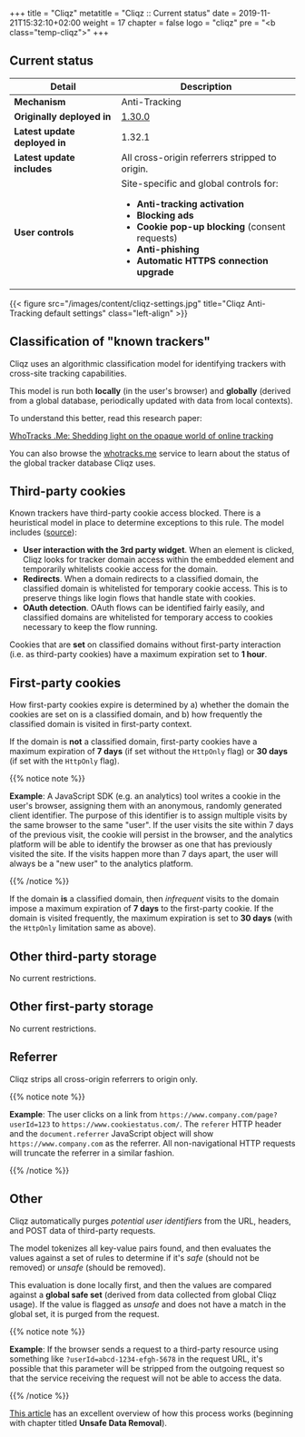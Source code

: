 +++
title = "Cliqz"
metatitle = "Cliqz :: Current status"
date = 2019-11-21T15:32:10+02:00
weight = 17
chapter = false
logo = "cliqz"
pre = "<b class=\"temp-cliqz\"></b>"
+++
## Current status

| Detail                          | Description                                                  |
| ----------------------------- | ------------------------------------------------------------ |
| **Mechanism**                 | Anti-Tracking                                                    |
| **Originally deployed in**    | [1.30.0](https://cliqz.com/en/magazine/cliqz-browser-release-notes-1-30-0)                                                      |
| **Latest update deployed in** | 1.32.1 |
| **Latest update includes**    | All cross-origin referrers stripped to origin. |
| **User controls**             | Site-specific and global controls for: <ul><li>**Anti-tracking activation**</li><li>**Blocking ads**</li><li>**Cookie pop-up blocking** (consent requests)</li><li>**Anti-phishing**</li><li>**Automatic HTTPS connection upgrade**</li> |

{{< figure src="/images/content/cliqz-settings.jpg" title="Cliqz Anti-Tracking default settings" class="left-align" >}}

## Classification of "known trackers"

Cliqz uses an algorithmic classification model for identifying trackers with cross-site tracking capabilities.

This model is run both **locally** (in the user's browser) and **globally** (derived from a global database, periodically updated with data from local contexts).

To understand this better, read this research paper:

[WhoTracks .Me: Shedding light on the opaque world of online tracking](https://arxiv.org/abs/1804.08959)

You can also browse the [whotracks.me](https://whotracks.me/) service to learn about the status of the global tracker database Cliqz uses.

## Third-party cookies

Known trackers have third-party cookie access blocked. There is a heuristical model in place to determine exceptions to this rule. The model includes ([source](https://github.com/cliqz-oss/browser-core/issues/58#issuecomment-394285634)):

* **User interaction with the 3rd party widget**. When an element is clicked, Cliqz looks for tracker domain access within the embedded element and temporarily whitelists cookie access for the domain.
* **Redirects**. When a domain redirects to a classified domain, the classified domain is whitelisted for temporary cookie access. This is to preserve things like login flows that handle state with cookies.
* **OAuth detection**. OAuth flows can be identified fairly easily, and classified domains are whitelisted for temporary access to cookies necessary to keep the flow running.

Cookies that are **set** on classified domains without first-party interaction (i.e. as third-party cookies) have a maximum expiration set to **1 hour**.

## First-party cookies

How first-party cookies expire is determined by a) whether the domain the cookies are set on is a classified domain, and b) how frequently the classified domain is visited in first-party context.

If the domain is **not** a classified domain, first-party cookies have a maximum expiration of **7 days** (if set without the `HttpOnly` flag) or **30 days** (if set with the `HttpOnly` flag).

{{% notice note %}}

**Example**: A JavaScript SDK (e.g. an analytics) tool writes a cookie in the user's browser, assigning them with an anonymous, randomly generated client identifier. The purpose of this identifier is to assign multiple visits by the same browser to the same "user". If the user visits the site within 7 days of the previous visit, the cookie will persist in the browser, and the analytics platform will be able to identify the browser as one that has previously visited the site. If the visits happen more than 7 days apart, the user will always be a "new user" to the analytics platform.

{{% /notice %}}

If the domain **is** a classified domain, then *infrequent* visits to the domain impose a maximum expiration of **7 days** to the first-party cookie. If the domain is visited frequently, the maximum expiration is set to **30 days** (with the `HttpOnly` limitation same as above).

## Other third-party storage

No current restrictions.

## Other first-party storage

No current restrictions.

## Referrer

Cliqz strips all cross-origin referrers to origin only.

{{% notice note %}}

**Example**: The user clicks on a link from `https://www.company.com/page?userId=123` to `https://www.cookiestatus.com/`. The `referer` HTTP header and the `document.referrer` JavaScript object will show `https://www.company.com` as the referrer. All non-navigational HTTP requests will truncate the referrer in a similar fashion.

{{% /notice %}}

## Other

Cliqz automatically purges *potential user identifiers* from the URL, headers, and POST data of third-party requests.

The model tokenizes all key-value pairs found, and then evaluates the values against a set of rules to determine if it's *safe* (should not be removed) or *unsafe* (should be removed).

This evaluation is done locally first, and then the values are compared against a **global safe set** (derived from data collected from global Cliqz usage). If the value is flagged as *unsafe* and does not have a match in the global set, it is purged from the request.

{{% notice note %}}

**Example**: If the browser sends a request to a third-party resource using something like `?userId=abcd-1234-efgh-5678` in the request URL, it's possible that this parameter will be stripped from the outgoing request so that the service receiving the request will not be able to access the data.

{{% /notice %}}

[This article](https://whotracks.me/blog/how_cliqz_antitracking_protects_users.html) has an excellent overview of how this process works (beginning with chapter titled **Unsafe Data Removal**).



